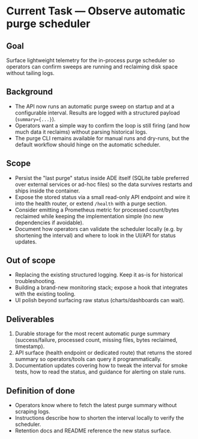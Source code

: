 # Current Task — Observe automatic purge scheduler

## Goal
Surface lightweight telemetry for the in-process purge scheduler so operators
can confirm sweeps are running and reclaiming disk space without tailing logs.

## Background
- The API now runs an automatic purge sweep on startup and at a configurable
  interval. Results are logged with a structured payload (`summary={...}`).
- Operators want a simple way to confirm the loop is still firing (and how much
  data it reclaims) without parsing historical logs.
- The purge CLI remains available for manual runs and dry-runs, but the default
  workflow should hinge on the automatic scheduler.

## Scope
- Persist the "last purge" status inside ADE itself (SQLite table preferred over
  external services or ad-hoc files) so the data survives restarts and ships
  inside the container.
- Expose the stored status via a small read-only API endpoint and wire it into
  the health router, or extend `/health` with a purge section.
- Consider emitting a Prometheus metric for processed count/bytes reclaimed
  while keeping the implementation simple (no new dependencies if avoidable).
- Document how operators can validate the scheduler locally (e.g. by shortening
  the interval) and where to look in the UI/API for status updates.

## Out of scope
- Replacing the existing structured logging. Keep it as-is for historical
  troubleshooting.
- Building a brand-new monitoring stack; expose a hook that integrates with the
  existing tooling.
- UI polish beyond surfacing raw status (charts/dashboards can wait).

## Deliverables
1. Durable storage for the most recent automatic purge summary (success/failure,
   processed count, missing files, bytes reclaimed, timestamp).
2. API surface (health endpoint or dedicated route) that returns the stored
   summary so operators/tools can query it programmatically.
3. Documentation updates covering how to tweak the interval for smoke tests,
   how to read the status, and guidance for alerting on stale runs.

## Definition of done
- Operators know where to fetch the latest purge summary without scraping logs.
- Instructions describe how to shorten the interval locally to verify the
  scheduler.
- Retention docs and README reference the new status surface.
